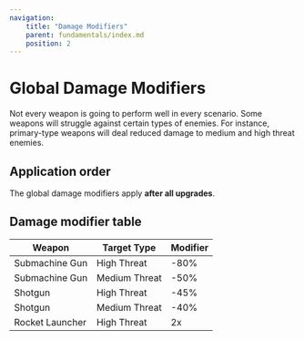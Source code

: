 ```yaml
---
navigation:
    title: "Damage Modifiers"
    parent: fundamentals/index.md
    position: 2
---
```


# Global Damage Modifiers
Not every weapon is going to perform well in every scenario. Some weapons will struggle against certain types of enemies.
For instance, primary-type weapons will deal reduced damage to medium and high threat enemies.

## Application order
The global damage modifiers apply **after all upgrades**.

## Damage modifier table

| Weapon          | Target Type   | Modifier |
|-----------------|---------------|----------|
| Submachine Gun  | High Threat   | -80%     |
| Submachine Gun  | Medium Threat | -50%     |
| Shotgun         | High Threat   | -45%     |
| Shotgun         | Medium Threat | -40%     |
| Rocket Launcher | High Threat   | 2x       |